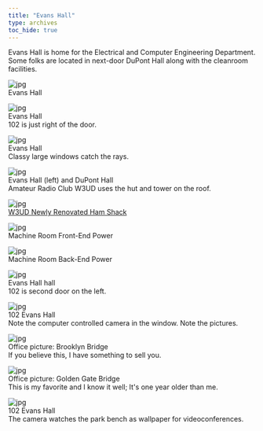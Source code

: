 ```yaml
---
title: "Evans Hall"
type: archives
toc_hide: true
---
```


Evans Hall is home for the Electrical and Computer Engineering Department. Some folks are located in next-door DuPont Hall along with the cleanroom facilities.

![jpg](/archives/pic/evans2.jpg)  
Evans Hall

![jpg](/archives/pic/evans1.jpg)  
Evans Hall  
102 is just right of the door.

![jpg](/archives/pic/evans5.jpg)  
Evans Hall  
Classy large windows catch the rays.

![jpg](/archives/pic/evans4.jpg)  
Evans Hall (left) and DuPont Hall  
Amateur Radio Club W3UD uses the hut and tower on the roof.

![jpg](/archives/pic/w3ud1.jpg)  
[W3UD Newly Renovated Ham Shack](/archives/pic/w3ud2.jpg)

![jpg](/archives/pic/alphae.jpg)  
Machine Room Front-End Power

![jpg](/archives/pic/racks.jpg)  
Machine Room Back-End Power

![jpg](/archives/pic/evans_hall.jpg)  
Evans Hall hall  
102 is second door on the left.

![jpg](/archives/pic/evans_102.jpg)  
102 Evans Hall  
Note the computer controlled camera in the window. Note the pictures.

![jpg](/archives/pic/brooklyn.jpg)  
Office picture: Brooklyn Bridge  
If you believe this, I have something to sell you.

![jpg](/archives/pic/goldgate.jpg)  
Office picture: Golden Gate Bridge  
This is my favorite and I know it well; It's one year older than me.

![jpg](/archives/pic/office_window.jpg)  
102 Evans Hall  
The camera watches the park bench as wallpaper for videoconferences.
					
